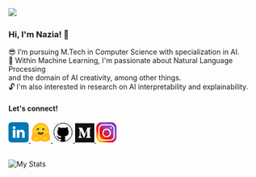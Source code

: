 <div align="left">

<a href="https://medium.com/p/86603e5eb551"> <img src='https://miro.medium.com/max/1000/1*Wif1a4KqFHzVI40QOzbQKQ.png' width=650> </a>

<h3>Hi, I'm Nazia! 👋 </h3>

<!-- <img src="https://github.com/kogisin/kogisin/blob/main/gifs/hi.gif" width="35px"></h3> -->

😎 I’m pursuing M.Tech in Computer Science with specialization in AI. <br />
🤖 Within Machine Learning, I'm passionate about Natural Language Processing  <br />
and the domain of AI creativity, among other things. <br />
🔓 I'm also interested in research on AI interpretability and explainability. 

<h4> Let's connect! </h4>

<div align="left">
  <a href="https://www.linkedin.com/in/nazianafis" target="blank"> <img title="My LinkedIn" alt="My linkedIn" src="https://github.com/nazianafis/Resources/blob/main/RM/linkedin.svg" width="40" height="40" /> </a>
  <a href="https://huggingface.co/nn007" target="blank"> <img title="My HuggingFace" alt="My HuggingFace" src="https://github.com/nazianafis/Resources/blob/main/RM/huggingface.svg" width="40" height="40" /> </a> 
  <a href="https://github.com/nazianafis" target="blank"> <img title="My Github" alt="My Github" src="https://github.com/nazianafis/Resources/blob/main/RM/GitHub.png" width="40" height="40" /> </a> 
  <a href="https://www.medium.com/@nazianafis" target="blank"> <img title="My Medium" alt="My Medium" src="https://github.com/nazianafis/Resources/blob/main/RM/medium.png" width="38" height="38" /> </a>
  <a href="https://instagram.com/nazianafis" target="blank"> <img title="My Instagram" alt="My Instagram" src="https://github.com/nazianafis/Resources/blob/main/RM/ig.png" width="40" /></a>
</div>   

<br>

![My Stats](https://github-readme-stats.vercel.app/api?username=nazianafis&custom_title=My%20GitHub%20Stats&count_private=true&show_icons=true&theme=radical&border_radius=4&layout=compact)

</div>

<!-- 
![Activity Graph](https://activity-graph.herokuapp.com/graph?username=nazianafis&theme=github)
<img src="https://github-profile-trophy.vercel.app/?username=nazianafis&column=7&theme=onedark" /> 
![Visitor](https://visitor-badge.laobi.icu/badge?page_id=nazianafis)
--> 



  
 
